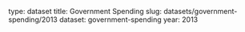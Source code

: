 type: dataset
title: Government Spending
slug: datasets/government-spending/2013
dataset: government-spending
year: 2013
